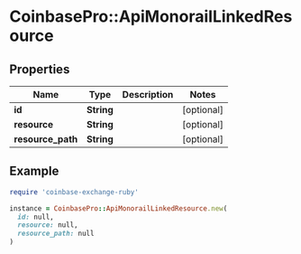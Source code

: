 # CoinbasePro::ApiMonorailLinkedResource

## Properties

| Name | Type | Description | Notes |
| ---- | ---- | ----------- | ----- |
| **id** | **String** |  | [optional] |
| **resource** | **String** |  | [optional] |
| **resource_path** | **String** |  | [optional] |

## Example

```ruby
require 'coinbase-exchange-ruby'

instance = CoinbasePro::ApiMonorailLinkedResource.new(
  id: null,
  resource: null,
  resource_path: null
)
```

